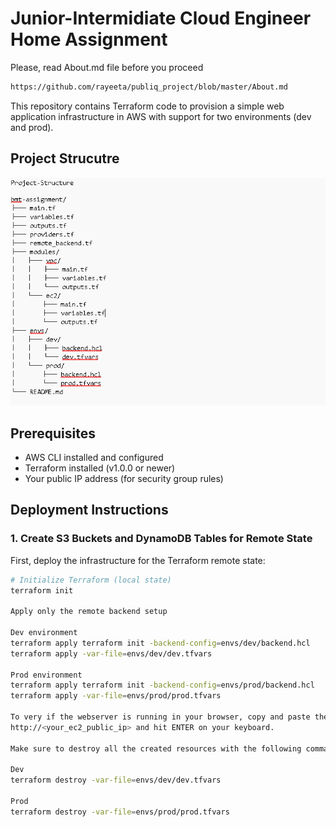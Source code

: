 # Junior-Intermidiate Cloud Engineer Home Assignment
Please, read About.md file before you proceed
```bash
https://github.com/rayeeta/publiq_project/blob/master/About.md
```

This repository contains Terraform code to provision a simple web application infrastructure in AWS with support for two environments (dev and prod).

## Project Strucutre

![alt text](image.png)

## Prerequisites

- AWS CLI installed and configured
- Terraform installed (v1.0.0 or newer)
- Your public IP address (for security group rules)

## Deployment Instructions

### 1. Create S3 Buckets and DynamoDB Tables for Remote State

First, deploy the infrastructure for the Terraform remote state:

```bash
# Initialize Terraform (local state)
terraform init

Apply only the remote backend setup

Dev environment
terraform apply terraform init -backend-config=envs/dev/backend.hcl
terraform apply -var-file=envs/dev/dev.tfvars

Prod environment
terraform apply terraform init -backend-config=envs/prod/backend.hcl
terraform apply -var-file=envs/prod/prod.tfvars

To very if the webserver is running in your browser, copy and paste the public_ip of the ec2_instance
http://<your_ec2_public_ip> and hit ENTER on your keyboard.

Make sure to destroy all the created resources with the following command

Dev 
terraform destroy -var-file=envs/dev/dev.tfvars

Prod
terraform destroy -var-file=envs/prod/prod.tfvars

